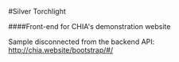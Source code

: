 #Silver Torchlight

####Front-end for CHIA's demonstration website

Sample disconnected from the backend API: http://chia.website/bootstrap/#/


